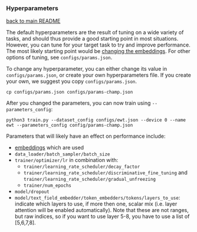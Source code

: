 ### Hyperparameters
[back to main README](../README.md)

The default hyperparameters are the result of tuning on a wide variety of tasks, and should thus provide
a good starting point in most situations. However, you can tune for your target task to try and improve 
performance. The most likely starting point would be [changing the embeddings](change_embeds.md). For 
other options of tuning, see `configs/params.json`. 

To change any hyperparameter, you can either change its value in `configs/params.json`, or create your
own hyperparameters file. If you create your own, we suggest you copy `configs/params.json`.
```
cp configs/params.json configs/params-champ.json
```

After you changed the parameters, you can now train using `--parameters_config`:
```
python3 train.py --dataset_config configs/ewt.json --device 0 --name ewt --parameters_config config/params-champ.json
```

Parameters that will likely have an effect on performance include:

* [embeddings](change_embeds.md) which are used
* `data_loader/batch_sampler/batch_size`
* `trainer/optimizer/lr` in combination with: 
    * `trainer/learning_rate_scheduler/decay_factor`
    * `trainer/learning_rate_scheduler/discriminative_fine_tuning` and `trainer/learning_rate_scheduler/gradual_unfreezing`
    * `trainer/num_epochs`
* `model/dropout`
* `model/text_field_embedder/token_embedders/tokens/layers_to_use`: indicate which layers to use, if more then one, scalar mix (i.e. layer attention will be enabled automatically). Note that these are not ranges, but raw indices, so if you want to use layer 5-8, you have to use a list of [5,6,7,8].


